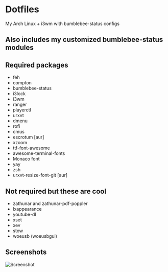 # Dotfiles
My Arch Linux + i3wm with bumblebee-status configs

## Also includes my customized bumblebee-status modules

## Required packages

  * feh
  * compton
  * bumblebee-status
  * i3lock
  * i3wm
  * ranger
  * playerctl
  * urxvt
  * dmenu
  * rofi
  * cmus
  * escrotum [aur]
  * xzoom
  * ttf-font-awesome
  * awesome-terminal-fonts
  * Monaco font
  * yay
  * zsh
  * urxvt-resize-font-git [aur]
  
## Not required but these are cool 

  * zathunar and zathunar-pdf-poppler
  * lxappearance
  * youtube-dl
  * xset
  * xev
  * stow
  * woeusb (woeusbgui)

## Screenshots
![Screenshot](https://i.imgur.com/RMNVhXd.png)

